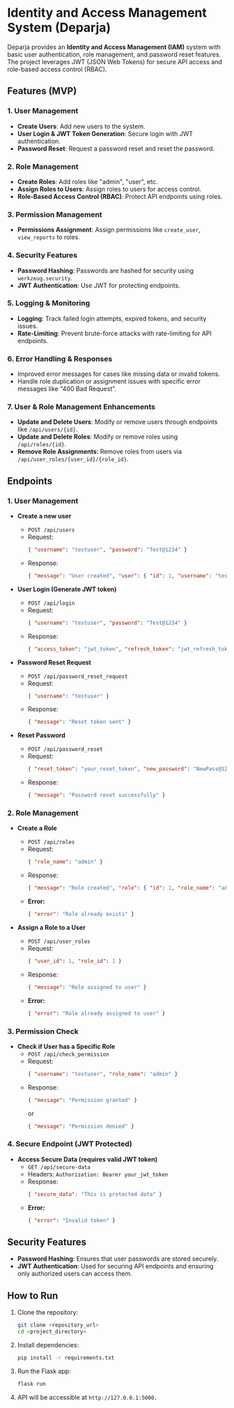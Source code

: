 # Identity and Access Management System (Deparja)

Deparja provides an **Identity and Access Management (IAM)** system with basic user authentication, role management, and password reset features. The project leverages JWT (JSON Web Tokens) for secure API access and role-based access control (RBAC).

## Features (MVP)
### 1. User Management
- **Create Users**: Add new users to the system.
- **User Login & JWT Token Generation**: Secure login with JWT authentication.
- **Password Reset**: Request a password reset and reset the password.

### 2. Role Management
- **Create Roles**: Add roles like "admin", "user", etc.
- **Assign Roles to Users**: Assign roles to users for access control.
- **Role-Based Access Control (RBAC)**: Protect API endpoints using roles.

### 3. Permission Management
- **Permissions Assignment**: Assign permissions like `create_user`, `view_reports` to roles.

### 4. Security Features
- **Password Hashing**: Passwords are hashed for security using `werkzeug.security`.
- **JWT Authentication**: Use JWT for protecting endpoints.

### 5. Logging & Monitoring
- **Logging**: Track failed login attempts, expired tokens, and security issues.
- **Rate-Limiting**: Prevent brute-force attacks with rate-limiting for API endpoints.

### 6. Error Handling & Responses
- Improved error messages for cases like missing data or invalid tokens.
- Handle role duplication or assignment issues with specific error messages like "400 Bad Request".

### 7. User & Role Management Enhancements
- **Update and Delete Users**: Modify or remove users through endpoints like `/api/users/{id}`.
- **Update and Delete Roles**: Modify or remove roles using `/api/roles/{id}`.
- **Remove Role Assignments**: Remove roles from users via `/api/user_roles/{user_id}/{role_id}`.

## Endpoints

### 1. User Management
- **Create a new user**
  - `POST /api/users`
  - Request: 
    ```json
    { "username": "testuser", "password": "Test@1234" }
    ```
  - Response: 
    ```json
    { "message": "User created", "user": { "id": 1, "username": "testuser" } }
    ```

- **User Login (Generate JWT token)**
  - `POST /api/login`
  - Request:
    ```json
    { "username": "testuser", "password": "Test@1234" }
    ```
  - Response:
    ```json
    { "access_token": "jwt_token", "refresh_token": "jwt_refresh_token" }
    ```

- **Password Reset Request**
  - `POST /api/password_reset_request`
  - Request:
    ```json
    { "username": "testuser" }
    ```
  - Response:
    ```json
    { "message": "Reset token sent" }
    ```

- **Reset Password**
  - `POST /api/password_reset`
  - Request:
    ```json
    { "reset_token": "your_reset_token", "new_password": "NewPass@1234" }
    ```
  - Response:
    ```json
    { "message": "Password reset successfully" }
    ```

### 2. Role Management
- **Create a Role**
  - `POST /api/roles`
  - Request:
    ```json
    { "role_name": "admin" }
    ```
  - Response:
    ```json
    { "message": "Role created", "role": { "id": 1, "role_name": "admin" }}
    ```
  - **Error:**
    ```json
    { "error": "Role already exists" }
    ```

- **Assign a Role to a User**
  - `POST /api/user_roles`
  - Request:
    ```json
    { "user_id": 1, "role_id": 1 }
    ```
  - Response:
    ```json
    { "message": "Role assigned to user" }
    ```
  - **Error:**
    ```json
    { "error": "Role already assigned to user" }
    ```

### 3. Permission Check
- **Check if User has a Specific Role**
  - `POST /api/check_permission`
  - Request:
    ```json
    { "username": "testuser", "role_name": "admin" }
    ```
  - Response:
    ```json
    { "message": "Permission granted" }
    ```
    or
    ```json
    { "message": "Permission denied" }
    ```

### 4. Secure Endpoint (JWT Protected)
- **Access Secure Data (requires valid JWT token)**
  - `GET /api/secure-data`
  - Headers: `Authorization: Bearer your_jwt_token`
  - Response:
    ```json
    { "secure_data": "This is protected data" }
    ```
  - **Error:**
    ```json
    { "error": "Invalid token" }
    ```

## Security Features
- **Password Hashing**: Ensures that user passwords are stored securely.
- **JWT Authentication**: Used for securing API endpoints and ensuring only authorized users can access them.

## How to Run
1. Clone the repository:
   ```bash
   git clone <repository_url>
   cd <project_directory>

2. Install dependencies:
    ```bash
    pip install -r requirements.txt
3. Run the Flask app:
    ```bash
    flask run
4. API will be accessible at  ```http://127.0.0.1:5000.```